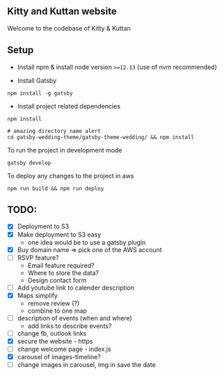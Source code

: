 ## Kitty and Kuttan website

Welcome to the codebase of Kitty & Kuttan

## Setup

- Install npm & install node version `>=12.13` (use of nvm recommended)

- Install Gatsby

```
npm install -g gatsby
```

- Install project related dependencies

```
npm install

# amazing directory name alert
cd gatsby-wedding-theme/gatsby-theme-wedding/ && npm install
```

To run the project in development mode

```
gatsby develop
```

To deploy any changes to the project in aws

```
npm run build && npm run deploy
```

## TODO:

- [x] Deployment to S3
- [x] Make deployment to S3 easy
  - one idea would be to use a gatsby plugin
- [x] Buy domain name => pick one of the AWS account
- [ ] RSVP feature?
  - Email feature required?
  - Where to store the data?
  - Design contact form
- [ ] Add youtube link to calender description
- [x] Maps simplify
  - remove review (?)
  - combine to one map
- [ ] description of events (when and where)
  - add links to describe events?
- [ ] change fb, outlook links
- [x] secure the website - https
- [ ] change welcome page - index.js
- [x] carousel of images-timeline?
- [ ] change images in carousel, img in save the date
